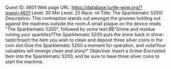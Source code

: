 Quest ID: 4601
Web page URL: https://database.turtle-wow.org/?quest=4601
Level: 30
Min Level: 25
Race: nil
Title: The Sparklematic 5200!
Description: This contraption stands out amongst the gnomes holding out against the madness outside the room.A small plaque on the device reads "The Sparklematic 5200", followed by some text:$B$B"Grime and residue ruining your sparklies?The Sparklematic 5200 puts the shine back in shine-tastic!Insert the item you wish to clean and deposit three silver coins in the coin slot.Give the Sparklematic 5200 a moment for operation, and voila!Your valuables will emerge clean and shiny!"
Objective: Insert a Grime-Encrusted Item into the Sparklematic 5200, and be sure to have three silver coins to start the machine.
